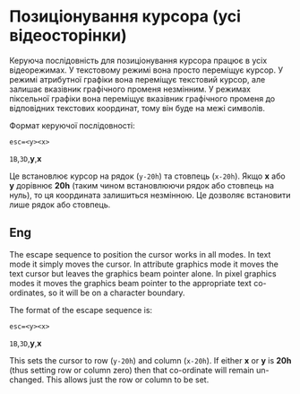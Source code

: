 # Позиціонування курсора (усі відеосторінки)

Керуюча послідовність для позиціонування курсора працює в усіх відеорежимах. У текстовому режимі вона просто переміщує курсор. У режимі атрибутної графіки вона переміщує текстовий курсор, але залишає вказівник графічного променя незмінним. У режимах піксельної графіки вона переміщує вказівник графічного променя до відповідних текстових координат, тому він буде на межі символів. 

Формат керуючої послідовності:

`esc=<у><х>`

`1B`,`3D`,**y**,**x**

Це встановлює курсор на рядок (`y-20h`) та стовпець (`x-20h`). Якщо **x** або **y** дорівнює **20h** (таким чином встановлюючи рядок або стовпець на нуль), то ця координата залишиться незмінною. Це дозволяє встановити лише рядок або стовпець.

## Eng
The escape sequence to position the cursor works in all modes. In text mode it simply moves the cursor. In attribute graphics mode it moves the text cursor but leaves the graphics beam pointer alone. In pixel graphics modes it moves the graphics beam pointer to the appropriate text co-ordinates, so it will be on a character boundary.

The format of the escape sequence is:

`esc=<у><х>`

`1B`,`3D`,**y**,**x**

This sets the cursor to row (`y-20h`) and column (`x-20h`). If either **x** or **y** is **20h** (thus setting row or column zero) then that co-ordinate will remain un-changed. This allows just the row or column to be set.

